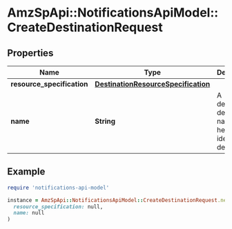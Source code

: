# AmzSpApi::NotificationsApiModel::CreateDestinationRequest

## Properties

| Name | Type | Description | Notes |
| ---- | ---- | ----------- | ----- |
| **resource_specification** | [**DestinationResourceSpecification**](DestinationResourceSpecification.md) |  |  |
| **name** | **String** | A developer-defined name to help identify this destination. |  |

## Example

```ruby
require 'notifications-api-model'

instance = AmzSpApi::NotificationsApiModel::CreateDestinationRequest.new(
  resource_specification: null,
  name: null
)
```

